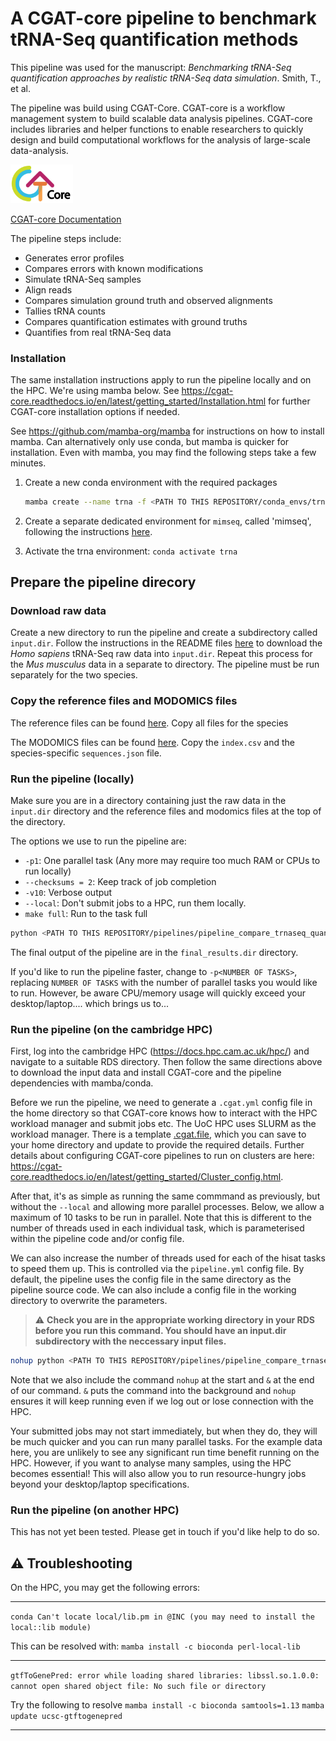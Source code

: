 # A CGAT-core pipeline to benchmark tRNA-Seq quantification methods


This pipeline was used for the manuscript: *Benchmarking tRNA-Seq quantification approaches by realistic tRNA-Seq data simulation*. Smith, T., et al.

The pipeline was build using CGAT-Core. CGAT-core is a workflow management system to build scalable data analysis pipelines. CGAT-core includes libraries and helper functions to enable researchers to quickly design and build computational workflows for the analysis of large-scale data-analysis.

<a href="https://github.com/cgat-developers/cgat-core">
  <img src="https://github.com/cgat-developers/cgat-core/blob/master/docs/img/CGAT_logo.png" alt="CGAT-core" width="100">
</a>

[CGAT-core Documentation](https://cgat-core.readthedocs.io/en/latest/ "CGAT-core read the docs")

The pipeline steps include:

- Generates error profiles
- Compares errors with known modifications
- Simulate tRNA-Seq samples
- Align reads
- Compares simulation ground truth and observed alignments
- Tallies tRNA counts
- Compares quantification estimates with ground truths
- Quantifies from real tRNA-Seq data 

### Installation
The same installation instructions apply to run the pipeline locally and on the HPC.
We're using mamba below. See https://cgat-core.readthedocs.io/en/latest/getting_started/Installation.html
for further CGAT-core installation options if needed.


See https://github.com/mamba-org/mamba for instructions on how to install mamba.
Can alternatively only use conda, but mamba is quicker for installation. Even with mamba,
you may find the following steps take a few minutes.

1. Create a new conda environment with the required packages
	```bash
	mamba create --name trna -f <PATH TO THIS REPOSITORY/conda_envs/trna.environment.yml>
	```

2. Create a separate dedicated environment for `mimseq`, called 'mimseq', following the instructions [here](https://github.com/nedialkova-lab/mim-tRNAseq).

3. Activate the trna environment: `conda activate trna`

## Prepare the pipeline direcory

### Download raw data
Create a new directory to run the pipeline and create a subdirectory called `input.dir`. Follow the instructions in the README files [here](download_input/raw_data/) to download the _Homo sapiens_ tRNA-Seq raw data into `input.dir`. Repeat this process for the _Mus musculus_ data in a separate to directory. The pipeline must be run separately for the two species. 

### Copy the reference files and MODOMICS files

The reference files can be found [here](download_input/reference_files/). Copy all files for the species

The MODOMICS files can be found [here](download_input/modomics/). Copy the `index.csv` and the species-specific `sequences.json` file.


### Run the pipeline (locally)

Make sure you are in a directory containing just the raw data in the `input.dir` directory and the reference files and modomics files at the top of the directory. 

The options we use to run the pipeline are:

- `-p1`: One parallel task (Any more may require too much RAM or CPUs to run locally)
- `--checksums = 2`: Keep track of job completion
- `-v10`: Verbose output
- `--local`: Don't submit jobs to a HPC, run them locally.
- `make full`: Run to the task full


```bash
python <PATH TO THIS REPOSITORY/pipelines/pipeline_compare_trnaseq_quant.py> --checksums=1 -p1 -v10 make full  --local
```

The final output of the pipeline are in the `final_results.dir` directory.

If you'd like to run the pipeline faster, change to `-p<NUMBER OF TASKS>`, replacing `NUMBER OF TASKS` with the number of parallel tasks you would like to run. However, be aware CPU/memory usage will quickly exceed your desktop/laptop.... which brings us to...

### Run the pipeline (on the cambridge HPC)

First, log into the cambridge HPC (https://docs.hpc.cam.ac.uk/hpc/) and navigate to a suitable RDS directory. Then follow the same directions above to download the input data and install CGAT-core and the pipeline dependencies with mamba/conda.

Before we run the pipeline, we need to generate a `.cgat.yml` config file in the home directory so that CGAT-core knows how to interact with the HPC workload manager and submit jobs etc. The UoC HPC uses SLURM as the workload manager. There is a template [.cgat.file](https://github.com/MRCToxBioinformatics/Pipeline_examples/blob/main/CGATCore/.cgat.yml), which you can save to your home directory and update to provide the required details. Further details about configuring CGAT-core pipelines to run on clusters are here: https://cgat-core.readthedocs.io/en/latest/getting_started/Cluster_config.html.

After that, it's as simple as running the same commmand as previously, but without the `--local` and allowing more parallel processes.  Below, we allow a maximum of 10 tasks to be run in parallel. Note that this is different to the number of threads used in each individual task, which is parameterised within the pipeline code and/or config file.

We can also increase the number of threads used for each of the hisat tasks to speed them up. This is controlled via the `pipeline.yml` config file. By default, the pipeline uses the config file in the same directory as the pipeline source code. We can also include a config file in the working directory to overwrite the parameters.

> &#x26a0;&#xfe0f; **Check you are in the appropriate working directory in your RDS before you run this command. You should have an input.dir subdirectory with the neccessary input files.**

```bash
nohup python <PATH TO THIS REPOSITORY/pipelines/pipeline_compare_trnaseq_quant.py>  --checksums=1 -p100 -v10 make full &
```

Note that we also include the command `nohup` at the start and `&` at the end of our command. `&` puts the command into the background and `nohup` ensures it will keep running even if we log out or lose connection with the HPC.

Your submitted jobs may not start immediately, but when they do, they will be much quicker and you can run many parallel tasks.  For the example data here, you are unlikely to see any significant run time benefit running on the HPC. However, if you want to analyse many samples, using the HPC becomes essential! This will also allow you to run resource-hungry jobs beyond your desktop/laptop specifications.

### Run the pipeline (on another HPC)
This has not yet been tested. Please get in touch if you'd like help to do so.

## &#x26a0;&#xfe0f; Troubleshooting
On the HPC, you may get the following errors:

------------

`conda Can't locate local/lib.pm in @INC (you may need to install the local::lib module)`

This can be resolved with:
`mamba install -c bioconda perl-local-lib`

------------

`gtfToGenePred: error while loading shared libraries: libssl.so.1.0.0: cannot open shared object file: No such file or directory`

Try the following to resolve
`mamba install -c bioconda samtools=1.13`
`mamba update ucsc-gtftogenepred`

------------



